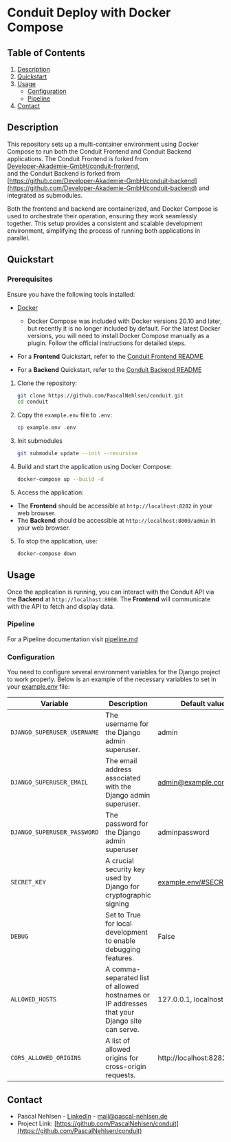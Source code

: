 # Conduit Deploy with Docker Compose

## Table of Contents

1. [Description](#description)
2. [Quickstart](#quickstart)
3. [Usage](#usage)
   - [Configuration](#configuration)
   - [Pipeline](#pipeline)
4. [Contact](#contact)

## Description

This repository sets up a multi-container environment using Docker Compose to run both the Conduit Frontend and Conduit Backend applications.
The Conduit Frontend is forked from <br /> [Developer-Akademie-GmbH/conduit-frontend](https://github.com/Developer-Akademie-GmbH/conduit-frontend), <br /> and the Conduit Backend is forked from <br /> [https://github.com/Developer-Akademie-GmbH/conduit-backend](https://github.com/Developer-Akademie-GmbH/conduit-backend) and integrated as submodules.

Both the frontend and backend are containerized, and Docker Compose is used to orchestrate their operation, ensuring they work seamlessly together. This setup provides a consistent and scalable development environment, simplifying the process of running both applications in parallel.

## Quickstart

### Prerequisites

Ensure you have the following tools installed:

- [Docker](https://www.docker.com/products/docker-desktop)

  - Docker Compose was included with Docker versions 20.10 and later, but recently it is no longer included by default. For the latest Docker versions, you will need to install Docker Compose manually as a plugin. Follow the official instructions for detailed steps.

- For a **Frontend** Quickstart, refer to the [Conduit Frontend README](https://github.com/Developer-Akademie-GmbH/conduit-frontend/blob/master/README.md)
- For a **Backend** Quickstart, refer to the [Conduit Backend README](https://github.com/Developer-Akademie-GmbH/conduit-backend/blob/master/README.md)

1. Clone the repository:

   ```bash
   git clone https://github.com/PascalNehlsen/conduit.git
   cd conduit
   ```

2. Copy the `example.env` file to `.env`:

   ```bash
   cp example.env .env
   ```

3. Init submodules

   ```bash
   git submodule update --init --recursive
   ```

4. Build and start the application using Docker Compose:

   ```bash
   docker-compose up --build -d
   ```

5. Access the application:

- The **Frontend** should be accessible at `http://localhost:8282` in your web browser.
- The **Backend** should be accessible at `http://localhost:8000/admin` in your web browser.

5. To stop the application, use:
   ```bash
   docker-compose down
   ```

## Usage

Once the application is running, you can interact with the Conduit API via the **Backend** at `http://localhost:8000`. The **Frontend** will communicate with the API to fetch and display data.

### Pipeline

For a Pipeline documentation visit [pipeline.md](.github/workflows/pipeline.md)

### Configuration

You need to configure several environment variables for the Django project to work properly. Below is an example of the necessary variables to set in your [example.env](./example.env) file:

| Variable                    | Description                                                                                  | Default value                            |
| --------------------------- | -------------------------------------------------------------------------------------------- | ---------------------------------------- |
| `DJANGO_SUPERUSER_USERNAME` | The username for the Django admin superuser.                                                 | admin                                    |
| `DJANGO_SUPERUSER_EMAIL`    | The email address associated with the Django admin superuser.                                | admin@example.com                        |
| `DJANGO_SUPERUSER_PASSWORD` | The password for the Django admin superuser                                                  | adminpassword                            |
| `SECRET_KEY`                | A crucial security key used by Django for cryptographic signing                              | [example.env/#SECRET_KEY](./example.env) |
| `DEBUG`                     | Set to True for local development to enable debugging features.                              | False                                    |
| `ALLOWED_HOSTS`             | A comma-separated list of allowed hostnames or IP addresses that your Django site can serve. | 127.0.0.1, localhost                     |
| `CORS_ALLOWED_ORIGINS`      | A list of allowed origins for cross-origin requests.                                         | http://localhost:8282                    |

## Contact

- Pascal Nehlsen - [LinkedIn](https://www.linkedin.com/in/pascal-nehlsen) - [mail@pascal-nehlsen.de](mailto:mail@pascal-nehlsen.de)
- Project Link: [https://github.com/PascalNehlsen/conduit](https://github.com/PascalNehlsen/conduit)
